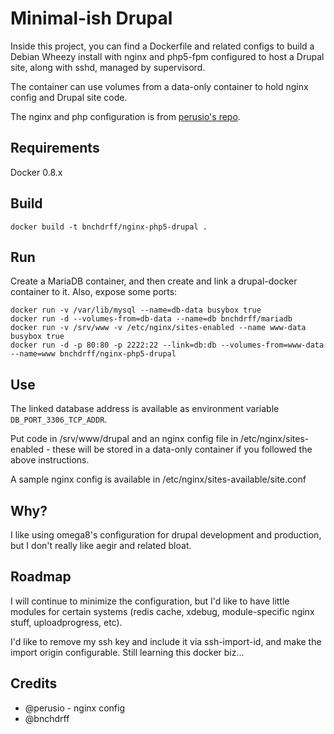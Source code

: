 Minimal-ish Drupal
==================

Inside this project, you can find a Dockerfile and related configs to build a Debian Wheezy install with nginx and php5-fpm configured to host a Drupal site, along with sshd, managed by supervisord.

The container can use volumes from a data-only container to hold nginx config and Drupal site code.

The nginx and php configuration is from [perusio's repo](https://github.com/perusio/drupal-with-nginx).

## Requirements

Docker 0.8.x

## Build

```
docker build -t bnchdrff/nginx-php5-drupal .
```

## Run

Create a MariaDB container, and then create and link a drupal-docker container to it. Also, expose some ports:

```
docker run -v /var/lib/mysql --name=db-data busybox true
docker run -d --volumes-from=db-data --name=db bnchdrff/mariadb
docker run -v /srv/www -v /etc/nginx/sites-enabled --name www-data busybox true
docker run -d -p 80:80 -p 2222:22 --link=db:db --volumes-from=www-data --name=www bnchdrff/nginx-php5-drupal
```

## Use

The linked database address is available as environment variable `DB_PORT_3306_TCP_ADDR`.

Put code in /srv/www/drupal and an nginx config file in /etc/nginx/sites-enabled - these will be stored in a data-only container if you followed the above instructions.

A sample nginx config is available in /etc/nginx/sites-available/site.conf

## Why?

I like using omega8's configuration for drupal development and production, but I don't really like aegir and related bloat.

## Roadmap

I will continue to minimize the configuration, but I'd like to have little modules for certain systems (redis cache, xdebug, module-specific nginx stuff, uploadprogress, etc).

I'd like to remove my ssh key and include it via ssh-import-id, and make the import origin configurable. Still learning this docker biz...

## Credits

* @perusio - nginx config
* @bnchdrff

